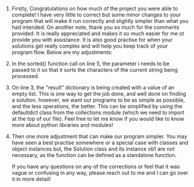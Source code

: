 1. Firstly, Congratulations on how much of the project you were able to complete! I have very little to correct
but some minor changes to your program that will make it run correctly and slightly simpler than what you had intended. On another note, thank you so much for the comments provided. It is really appreciated and makes it so much easier for me ot provide you with assistance. It is also good practise for when your solutions get really complex and will help you keep track of your program flow. Below are my adjustments: 

2. In the sorted() function call on line 5, the parameter i needs to be passed to it so that it sorts the characters of the current string being processed.

3. On line 3, the "result" dictionary is being created with a value of an empty list.
    This is one way to get the job done, and well done on finding a solution. however, we want our programs
    to be as simple as possible, and the less operations, the better. This can be simplified
    by using the defaultdict class from the collections module (which we need to import at the top of our file). Feel free to let me know if you would like to know more
    about python libraries and modules!

 4. Then one more adjustment that can make our program simpler. You may have seen a best practise somewhere
    or a special case with classes and object instances but, the Solution class and its instance ob1
    are not necessary, as the function can be defined as a standalone function.

    If you have any questions on any of the corrections or feel that it was vague or confusing in any way, please reach out to me and I can go over it in more detail! 